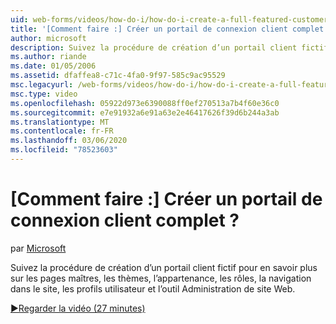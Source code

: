 ```yaml
---
uid: web-forms/videos/how-do-i/how-do-i-create-a-full-featured-customer-login-portal
title: '[Comment faire :] Créer un portail de connexion client complet ? | Microsoft Docs'
author: microsoft
description: Suivez la procédure de création d’un portail client fictif pour en savoir plus sur les pages maîtres, les thèmes, l’appartenance, les rôles, la navigation sur le site, les profils utilisateur et...
ms.author: riande
ms.date: 01/05/2006
ms.assetid: dfaffea8-c71c-4fa0-9f97-585c9ac95529
msc.legacyurl: /web-forms/videos/how-do-i/how-do-i-create-a-full-featured-customer-login-portal
msc.type: video
ms.openlocfilehash: 05922d973e6390088ff0ef270513a7b4f60e36c0
ms.sourcegitcommit: e7e91932a6e91a63e2e46417626f39d6b244a3ab
ms.translationtype: MT
ms.contentlocale: fr-FR
ms.lasthandoff: 03/06/2020
ms.locfileid: "78523603"
---
```

# <a name="how-do-i-create-a-full-featured-customer-login-portal"></a>[Comment faire :] Créer un portail de connexion client complet ?

par [Microsoft](https://github.com/microsoft)

Suivez la procédure de création d’un portail client fictif pour en savoir plus sur les pages maîtres, les thèmes, l’appartenance, les rôles, la navigation dans le site, les profils utilisateur et l’outil Administration de site Web.

[&#9654;Regarder la vidéo (27 minutes)](https://channel9.msdn.com/Blogs/ASP-NET-Site-Videos/how-do-i-create-a-full-featured-customer-login-portal)
